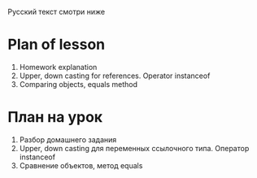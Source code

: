 Русский текст смотри ниже

# Plan of lesson   <br/>
1. Homework explanation <br/>
2. Upper, down casting for references. Operator instanceof  <br/>
3. Comparing objects, equals method  <br/>


# План на урок <br/>
1. Разбор домашнего задания  <br/>
2. Upper, down casting для переменных ссылочного типа. Оператор instanceof  <br/>
3. Сравнение объектов, метод equals  <br/>